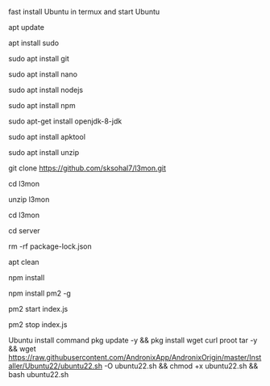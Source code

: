 fast install Ubuntu in termux and start Ubuntu

apt update

apt install sudo

sudo apt install git

sudo apt install nano

sudo apt install nodejs

sudo apt install npm

sudo apt-get install openjdk-8-jdk

sudo apt install apktool

sudo apt install unzip

git clone https://github.com/sksohal7/l3mon.git

cd l3mon

unzip l3mon

cd l3mon

cd server

rm -rf package-lock.json

apt clean

npm install

npm install pm2 -g

pm2 start index.js

pm2 stop index.js

Ubuntu install command 
pkg update -y && pkg install wget curl proot tar -y && wget https://raw.githubusercontent.com/AndronixApp/AndronixOrigin/master/Installer/Ubuntu22/ubuntu22.sh -O ubuntu22.sh && chmod +x ubuntu22.sh && bash ubuntu22.sh


